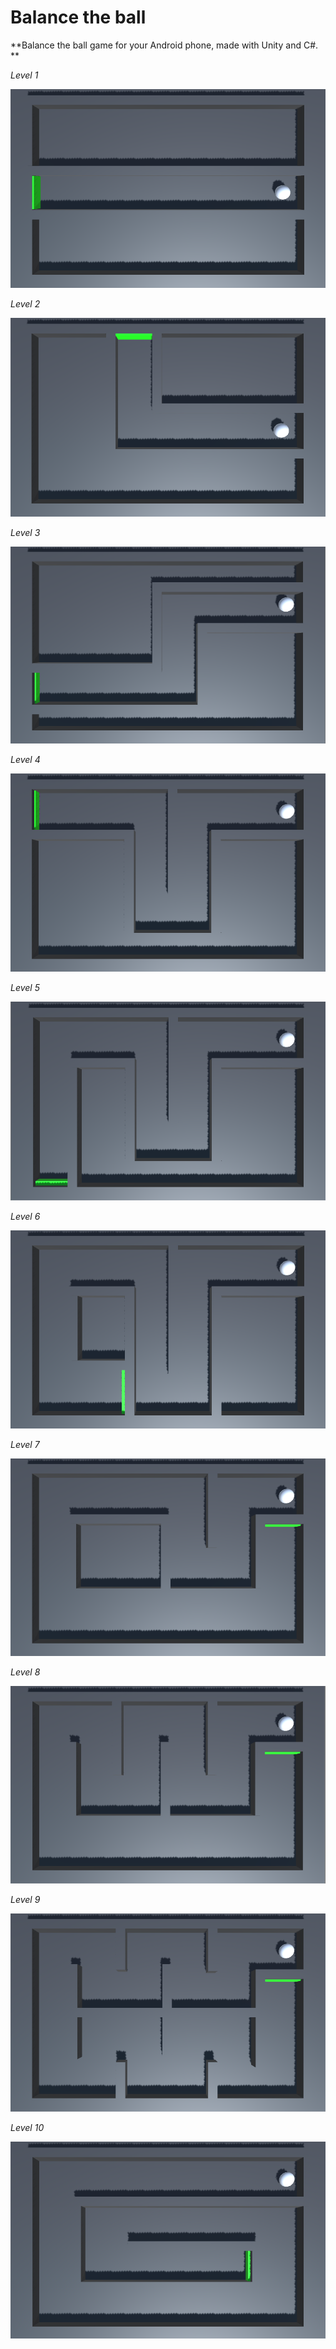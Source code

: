 # Balance the ball

**Balance the ball game for your Android phone, made with Unity and C#. **

*Level 1*

![Screenshot](Assets/Animation/ss1.PNG?raw=true "Level 1")

*Level 2*

![Screenshot](Assets/Animation/ss2.PNG?raw=true "Level 2")

*Level 3*

![Screenshot](Assets/Animation/ss3.PNG?raw=true "Level 3")

*Level 4*

![Screenshot](Assets/Animation/ss4.PNG?raw=true "Level 4")

*Level 5*

![Screenshot](Assets/Animation/ss5.PNG?raw=true "Level 5")

*Level 6*

![Screenshot](Assets/Animation/ss6.PNG?raw=true "Level 6")

*Level 7*

![Screenshot](Assets/Animation/ss7.PNG?raw=true "Level 7")

*Level 8*

![Screenshot](Assets/Animation/ss8.PNG?raw=true "Level 8")

*Level 9*

![Screenshot](Assets/Animation/ss9.PNG?raw=true "Level 9")

*Level 10*

![Screenshot](Assets/Animation/ss10.PNG?raw=true "Level 10")
